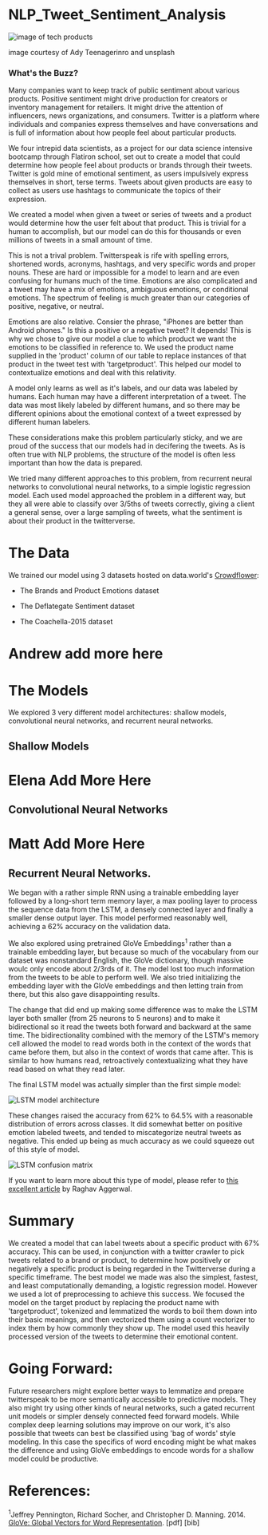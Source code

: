 # NLP_Tweet_Sentiment_Analysis

![image of tech products](reports/figures/ady-teenagerinro-tech-products-unsplash.jpg)

image courtesy of Ady Teenagerinro and unsplash

### What's the Buzz?
Many companies want to keep track of public sentiment about various products.  Positive sentiment might drive production for creators or inventory management for retailers.  It might drive the attention of influencers, news organizations, and consumers.  Twitter is a platform where individuals and companies express themselves and have conversations and is full of information about how people feel about particular products.

We four intrepid data scientists, as a project for our data science intensive bootcamp through Flatiron school, set out to create a model that could determine how people feel about products or brands through their tweets. Twitter is gold mine of emotional sentiment, as users impulsively express themselves in short, terse terms. Tweets about given products are easy to collect as users use hashtags to communicate the topics of their expression.

We created a model when given a tweet or series of tweets and a product would determine how the user felt about that product. This is trivial for a human to accomplish, but our model can do this for thousands or even millions of tweets in a small amount of time.

This is not a trival problem. Twitterspeak is rife with spelling errors, shortened words, acronyms, hashtags, and very specific words and proper nouns. These are hard or impossible for a model to learn and are even confusing for humans much of the time. Emotions are also complicated and a tweet may have a mix of emotions, ambiguous emotions, or conditional emotions. The spectrum of feeling is much greater than our categories of positive, negative, or neutral.

Emotions are also relative. Consier the phrase, "iPhones are better than Android phones." Is this a positive or a negative tweet? It depends! This is why we chose to give our model a clue to which product we want the emotions to be classified in reference to. We used the product name supplied in the 'product' column of our table to replace instances of that product in the tweet test with 'targetproduct'. This helped our model to contextualize emotions and deal with this relativity.

A model only learns as well as it's labels, and our data was labeled by humans. Each human may have a different interpretation of a tweet. The data was most likely labeled by different humans, and so there may be different opinions about the emotional context of a tweet expressed by different human labelers.

These considerations make this problem particularly sticky, and we are proud of the success that our models had in decifering the tweets. As is often true with NLP problems, the structure of the model is often less important than how the data is prepared.

We tried many different approaches to this problem, from recurrent neural networks to convolutional neural networks, to a simple logistic regression model. Each used model approached the problem in a different way, but they all were able to classify over 3/5ths of tweets correctly, giving a client a general sense, over a large sampling of tweets, what the sentiment is about their product in the twitterverse.

# The Data

We trained our model using 3 datasets hosted on data.world's [Crowdflower](https://data.world/crowdflower): 

* The Brands and Product Emotions dataset 

* The Deflategate Sentiment dataset

* The Coachella-2015 dataset

# Andrew add more here

# The Models
We explored 3 very different model architectures: shallow models, convolutional neural networks, and recurrent neural networks.

## Shallow Models

# Elena Add More Here

## Convolutional Neural Networks

# Matt Add More Here

## Recurrent Neural Networks.

We began with a rather simple RNN using a trainable embedding layer followed by a long-short term memory layer, a max pooling layer to process the sequence data from the LSTM, a densely connected layer and finally a smaller dense output layer.  This model performed reasonably well, achieving a 62% accuracy on the validation data.

We also explored using pretrained GloVe Embeddings<sup>1</sup> rather than a trainable embedding layer, but because so much of the vocabulary from our dataset was nonstandard English, the GloVe dictionary, though massive woulc only encode about 2/3rds of it.  The model lost too much information from the tweets to be able to perform well.  We also tried initializing the embedding layer with the GloVe embeddings and then letting train from there, but this also gave disappointing results.

The change that did end up making some difference was to make the LSTM layer both smaller (from 25 neurons to 5 neurons) and to make it bidirectional so it read the tweets both forward and backward at the same time.  The bidirectionality combined with the memory of the LSTM's memory cell allowed the model to read words both in the context of the words that came before them, but also in the context of words that came after.  This is similar to how humans read, retroactively contextualizing what they have read based on what they read later.

The final LSTM model was actually simpler than the first simple model:

![LSTM model architecture](reports/figures/Best_LSTM_structure.png)

These changes raised the accuracy from 62% to 64.5% with a reasonable distribution of errors across classes.  It did somewhat better on positive emotion labeled tweets, and tended to miscategorize neutral tweets as negative.  This ended up being as much accuracy as we could squeeze out of this style of model.

![LSTM confusion matrix](reports/figures/best_LSTM_confusion_matrix.png)

If you want to learn more about this type of model, please refer to [this excellent article](https://medium.com/@raghavaggarwal0089/bi-lstm-bc3d68da8bd0) by Raghav Aggerwal.
# Summary

We created a model that can label tweets about a specific product with 67% accuracy.  This can be used, in conjunction with a twitter crawler to pick tweets related to a brand or product, to determine how positively or negatively a specific product is being regarded in the Twitterverse during a specific timeframe.  The best model we made was also the simplest, fastest, and least computationally demanding, a logistic regression model.  However we used a lot of preprocessing to achieve this success.  We focused the model on the target product by replacing the product name with 'targetproduct', tokenized and lemmatized the words to boil them down into their basic meanings, and then vectorized them using a count vectorizer to index them by how commonly they show up.  The model used this heavily processed version of the tweets to determine their emotional content.

# Going Forward:

Future researchers might explore better ways to lemmatize and prepare twitterspeak to be more semantically accessible to predictive models. They also might try using other kinds of neural networks, such a gated recurrent unit models or simpler densely connected feed forward models.  While complex deep learning solutions may improve on our work, it's also possible that tweets can best be classified using 'bag of words' style modeling.  In this case the specifics of word encoding might be what makes the difference and using GloVe embeddings to encode words for a shallow model could be productive.

# References:

<sup>1</sup>Jeffrey Pennington, Richard Socher, and Christopher D. Manning. 2014. [GloVe: Global Vectors for Word Representation](https://nlp.stanford.edu/pubs/glove.pdf). [pdf] [bib]

